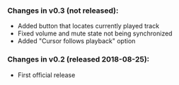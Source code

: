 ### Changes in v0.3 (not released):
- Added button that locates currently played track
- Fixed volume and mute state not being synchronized
- Added "Cursor follows playback" option

### Changes in v0.2 (released 2018-08-25):
- First official release
